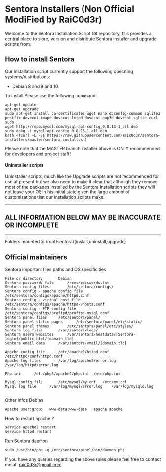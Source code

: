 Sentora Installers (Non Official ModiFied by RaiC0d3r)
==================

Welcome to the Sentora Installation Script Git repository, this provides a central place to store, version and distribute Sentora installer and upgrade scripts from.

## How to install Sentora ##

Our installation script currently support the following operating systems/distributions:

* Debian 8 and 9 and 10
  
 
To install Please use the following command:

```
apt-get update 
apt-get upgrade
sudo apt-get install ca-certificates wget nano dbconfig-common sqlite3 postfix dovecot-imapd dovecot-lmtpd dovecot-pop3d dovecot-sqlite curl sudo
wget http://repo.mysql.com/mysql-apt-config_0.8.13-1_all.deb
sudo dpkg -i mysql-apt-config_0.8.13-1_all.deb
bash <(curl -L -Ss https://raw.githubusercontent.com/raic0d3r/sentora-installers/master/sentora_install.sh)
```
Please note that the MASTER branch installer above is ONLY recommended for developers and project staff!


  
#### Uninstaller scripts ####

Uninstaller scripts, much like the Upgrade scripts are not recommended for use at present but we also need to make it clear that although they remove most of the packages installed by the Sentora Installation scripts they will not leave your OS in his initial state given the large amount of customisations that our installation scripts make.

* * *
## ALL INFORMATION BELOW MAY BE INACCURATE OR INCOMPLETE ##
* * *


Folders mounted to /root/sentora/{install,uninstall,upgrade}

## Official maintainers ##


Sentora important files paths and OS specificities

```
File or directory	 	Debian
Sentora passwords file	 	/root/passwords.txt
Sentora config files	 	/etc/sentora/configs/
Sentora config - apache config file	 	/etc/sentora/configs/apache/httpd.conf
Sentora config - virtual host file	 	/etc/sentora/configs/apache/httpd-vhosts.conf
Sentora config - FTP config file	 	/etc/sentora/configs/proftpd/proftpd-mysql.conf
Sentora panel files	 	/etc/sentora/panel/
Sentora panel static pages	 	/etc/sentora/panel/etc/static/
Sentora panel themes	 	/etc/sentora/panel/etc/styles/
Sentora log files	 	/var/sentora/logs/
Sentora users websites	 	/var/sentora/hostdata/[Sentora-login]/public_html/[domain_tld]
Sentora email data	 	/var/sentora/vmail/[domain.tld]
 	 	 	 
Apache config file	 	/etc/apache2/httpd.conf	/etc/httpd/conf/httpd.conf
Apache log files	 	/var/log/apache2/error.log	/var/log/httpd/error.log
 	 	 	 
Php.ini	 	 /etc/php5/apache2/php.ini	/etc/php.ini
 	 	 	 
Mysql config file	 	/etc/mysql/my.cnf	/etc/my.cnf
Mysql log file	 	/var/log/mysql/error.log	/var/log/mysqld.log
 
```

Other infos	Debian

```
Apache user:group	www-data:www-data	apache:apache

```
How to restart apache ?	

```
service apache2 restart	
service httpd restart

```
Run Sentora daemon	
```
sudo /usr/bin/php -q /etc/sentora/panel/bin/daemon.php

``` 	 	 

If you have any queries regarding the above rules please feel free to contact me at: [raic0d3r@gmail.com](mailto:raic0d3r@gmail.com).
